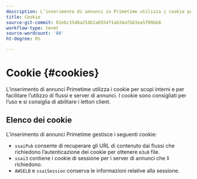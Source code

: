 ```yaml
---
description: L’inserimento di annunci in Primetime utilizza i cookie per scopi interni e per facilitare l’utilizzo di flussi e server di annunci.
title: Cookie
source-git-commit: 02ebc3548a254b2a6554f1ab34afbb3ea5f09bb8
workflow-type: tm+mt
source-wordcount: '86'
ht-degree: 0%

---
```


# Cookie {#cookies}

L’inserimento di annunci Primetime utilizza i cookie per scopi interni e per facilitare l’utilizzo di flussi e server di annunci.  I cookie sono consigliati per l’uso e si consiglia di abilitare i lettori client.

## Elenco dei cookie

L’inserimento di annunci Primetime gestisce i seguenti cookie:

* `ssaiPub` consente di recuperare gli URL di contenuto dai flussi che richiedono l’autenticazione dei cookie per ottenere `m3u8` file.
* `ssai3` contiene i cookie di sessione per i server di annunci che li richiedono.
* `AWSELB` e `ssaiSession` conserva le informazioni relative alla sessione.
